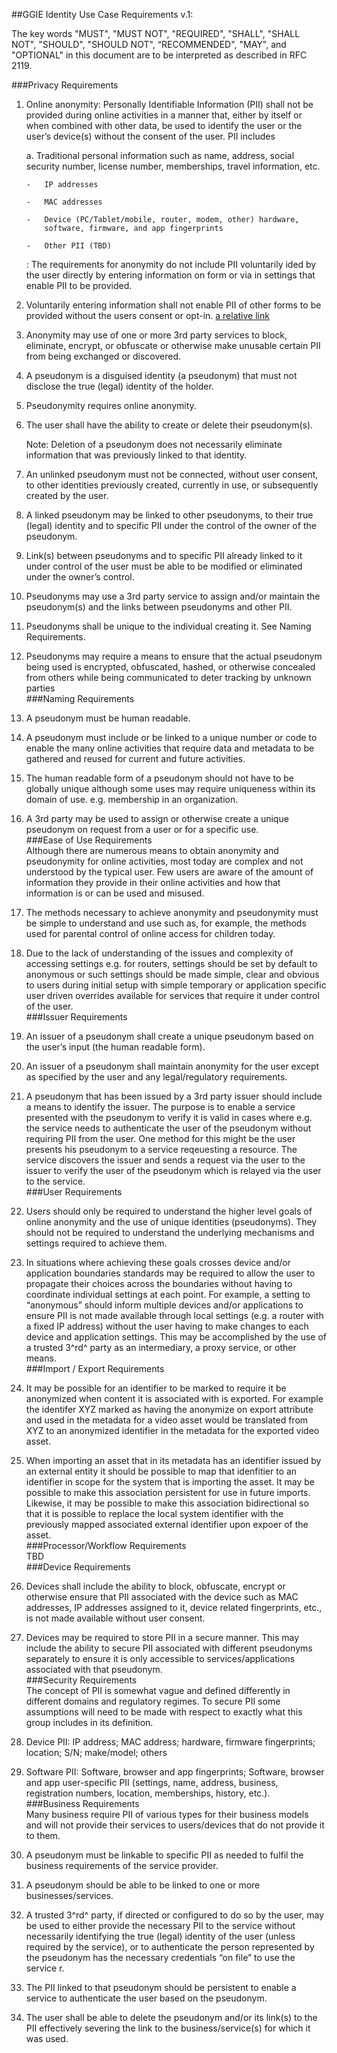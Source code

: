 ##GGIE Identity Use Case Requirements v.1:  

The key words "MUST", "MUST NOT", "REQUIRED", "SHALL", "SHALL NOT",
"SHOULD", "SHOULD NOT", “RECOMMENDED", "MAY", and "OPTIONAL" in this
document are to be interpreted as described in RFC 2119.

###Privacy Requirements  

1.  Online anonymity: Personally Identifiable Information (PII) shall
    not be provided during online activities in a manner that, either by
    itself or when combined with other data, be used to identify the
    user or the user’s device(s) without the consent of the user. PII
    includes

    a.  Traditional personal information such as name, address, social
        security number, license number, memberships, travel
        information, etc.

        -   IP addresses

        -   MAC addresses

        -   Device (PC/Tablet/mobile, router, modem, other) hardware,
            software, firmware, and app fingerprints

        -   Other PII (TBD)

    : The requirements for anonymity do not include PII voluntarily
    ided by the user directly by entering information on form or via
    in settings that enable PII to be provided.

1.  Voluntarily entering information shall not enable PII of other forms
    to be provided without the users consent or opt-in. [a relative link](identity-use-cases.md)

2.  Anonymity may use of one or more 3rd party services to block,
    eliminate, encrypt, or obfuscate or otherwise make unusable certain
    PII from being exchanged or discovered.

3.  A pseudonym is a disguised identity (a pseudonym) that must not
    disclose the true (legal) identity of the holder.

4.  Pseudonymity requires online anonymity.

5.  The user shall have the ability to create or delete
    their pseudonym(s).

    Note: Deletion of a pseudonym does not necessarily eliminate
    information that was previously linked to that identity.

1.  An unlinked pseudonym must not be connected, without user consent,
    to other identities previously created, currently in use, or
    subsequently created by the user.

2.  A linked pseudonym may be linked to other pseudonyms, to their
    true (legal) identity and to specific PII under the control of the
    owner of the pseudonym.

3.  Link(s) between pseudonyms and to specific PII already linked to it
    under control of the user must be able to be modified or eliminated
    under the owner’s control.

4.  Pseudonyms may use a 3rd party service to assign and/or maintain
    the pseudonym(s) and the links between pseudonyms and other PII.

5.  Pseudonyms shall be unique to the individual creating it. See
    Naming Requirements.

6.  Pseudonyms may require a means to ensure that the actual pseudonym
    being used is encrypted, obfuscated, hashed, or otherwise concealed
    from others while being communicated to deter tracking by
    unknown parties  
###Naming Requirements
1.  A pseudonym must be human readable.

2.  A pseudonym must include or be linked to a unique number or code to
    enable the many online activities that require data and metadata to
    be gathered and reused for current and future activities.

3.  The human readable form of a pseudonym should not have to be
    globally unique although some uses may require uniqueness within its
    domain of use. e.g. membership in an organization.

4.  A 3rd party may be used to assign or otherwise create a unique
    pseudonym on request from a user or for a specific use.  
###Ease of Use Requirements  
    Although there are numerous means to obtain anonymity and pseudonymity
    for online activities, most today are complex and not understood by the
    typical user. Few users are aware of the amount of information they
    provide in their online activities and how that information is or can be
    used and misused.
1.  The methods necessary to achieve anonymity and pseudonymity must be
    simple to understand and use such as, for example, the methods used
    for parental control of online access for children today.

2.  Due to the lack of understanding of the issues and complexity of
    accessing settings e.g. for routers, settings should be set by
    default to anonymous or such settings should be made simple, clear
    and obvious to users during initial setup with simple temporary or
    application specific user driven overrides available for services
    that require it under control of the user.  
###Issuer Requirements  
1.  An issuer of a pseudonym shall create a unique pseudonym based on
    the user’s input (the human readable form).

2.  An issuer of a pseudonym shall maintain anonymity for the user
    except as specified by the user and any
    legal/regulatory requirements.
3.  A pseudonym that has been issued by a 3rd party issuer should include 
    a means to identify the issuer. The purpose is to enable a service 
    presented with the pseudonym to verify it is valid in cases where e.g. 
    the service needs to authenticate the user of the pseudonym without requiring
    PII from the user. One method for this might be the user presents his 
    pseudonym to a service reqeuesting a resource. The service discovers the 
    issuer and sends a request via the user to the issuer to verify the user of 
    the pseudonym which is relayed via the user to the service.  
###User Requirements  
1.  Users should only be required to understand the higher level goals
    of online anonymity and the use of unique identities (pseudonyms).
    They should not be required to understand the underlying mechanisms
    and settings required to achieve them.

2.  In situations where achieving these goals crosses device and/or
    application boundaries standards may be required to allow the user
    to propagate their choices across the boundaries without having to
    coordinate individual settings at each point. For example, a setting
    to “anonymous” should inform multiple devices and/or applications to
    ensure PII is not made available through local settings (e.g. a
    router with a fixed IP address) without the user having to make
    changes to each device and application settings. This may be
    accomplished by the use of a trusted 3^rd^ party as an intermediary,
    a proxy service, or other means.  
###Import / Export Requirements  
1. It may be possible for an identifier to be marked to require it be anonymized when content it is associated with is exported.  For example the identifer XYZ marked as having the anonymize on export attribute and used in the metadata for a video asset would be translated from XYZ to an anonymized identifier in the metadata for the exported video asset.

2. When importing an asset that in its metadata has an identifier issued by an external entity it should be possible to map that idenfitier to an identifier in scope for the system that is importing the asset.   It may be possible to make this association persistent for use in future imports. Likewise, it may be possible to make this association bidirectional so that it is possible to replace the local system identifier with the previously mapped associated external identifier upon expoer of the asset.  
###Processor/Workflow Requirements  
TBD  
###Device Requirements  
1.  Devices shall include the ability to block, obfuscate, encrypt or
    otherwise ensure that PII associated with the device such as MAC
    addresses, IP addresses assigned to it, device related fingerprints,
    etc., is not made available without user consent.

2.  Devices may be required to store PII in a secure manner. This may
    include the ability to secure PII associated with different
    pseudonyms separately to ensure it is only accessible to
    services/applications associated with that pseudonym.  
###Security Requirements  
    The concept of PII is somewhat vague and defined differently in
    different domains and regulatory regimes. To secure PII some assumptions
    will need to be made with respect to exactly what this group includes in
    its definition.  
1.  Device PII: IP address; MAC address; hardware, firmware
    fingerprints; location; S/N; make/model; others

2.  Software PII: Software, browser and app fingerprints; Software,
    browser and app user-specific PII (settings, name, address,
    business, registration numbers, location, memberships,
    history, etc.).  
###Business Requirements  
    Many business require PII of various types for their business models and
    will not provide their services to users/devices that do not provide it
    to them.  
1.  A pseudonym must be linkable to specific PII as needed to fulfil the
    business requirements of the service provider.

2.  A pseudonym should be able to be linked to one or
    more businesses/services.

3.  A trusted 3^rd^ party, if directed or configured to do so by the
    user, may be used to either provide the necessary PII to the service
    without necessarily identifying the true (legal) identity of the
    user (unless required by the service), or to authenticate the person
    represented by the pseudonym has the necessary credentials “on file”
    to use the service r.

4.  The PII linked to that pseudonym should be persistent to enable a
    service to authenticate the user based on the pseudonym.

5.  The user shall be able to delete the pseudonym and/or its link(s) to
    the PII effectively severing the link to the business/service(s) for
    which it was used.


